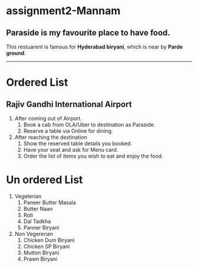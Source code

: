 # assignment2-Mannam
## Paraside is my favourite place to have food.
This restuarent is famous for **Hyderabad biryani**, which is near by **Parde ground**.
*************************************************************************************************
# Ordered List
## Rajiv Gandhi International Airport
1.  After coming out of Airport.
    1. Book a cab from OLA/Uber to destination as Paraside.
    2. Reserve a table via Online for dining.
2.  After reaching the destination
    1. Show the reserved table details you booked.
    2. Have your seat and ask for Menu card.
    3. Order the list of items you wish to eat and enjoy the food.
# Un ordered List
1.  Vegeterian 
    1. Paneer Butter Masala
    2. Butter Naan
    3. Roti
    4. Dal Tadkha
    5. Panner Biryani 
2.  Non Vegererian 
    1. Chicken Dum Biryani
    2. Chicken SP Biryani 
    3. Mutton Biryani         
    4. Prawn Biryani
    